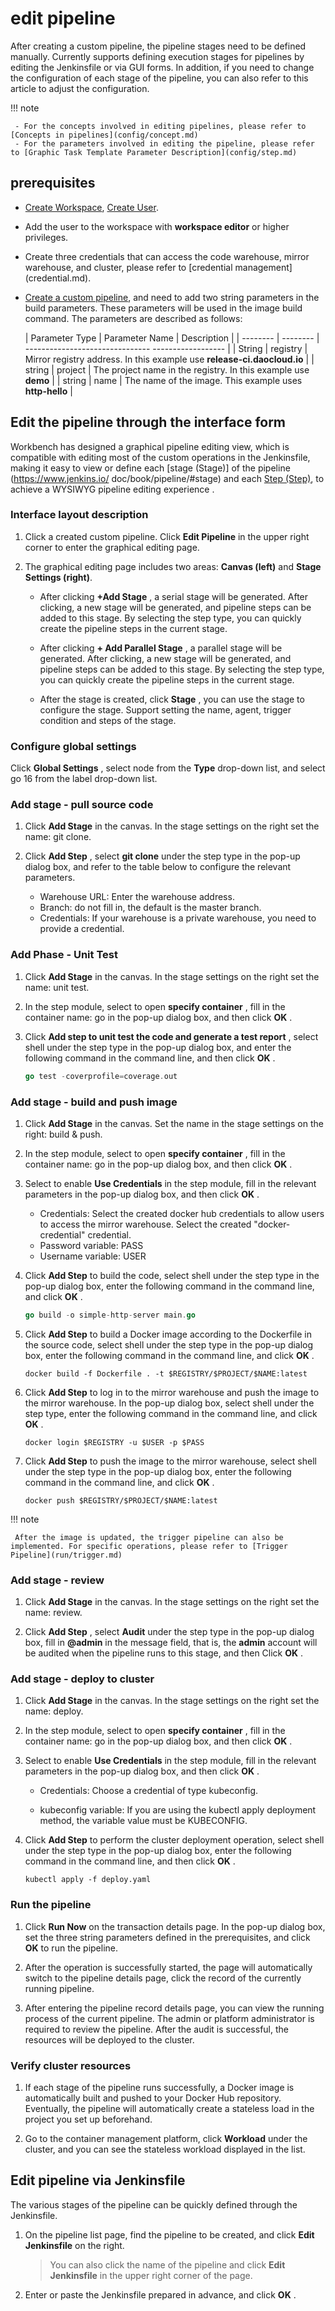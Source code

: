 # edit pipeline

After creating a custom pipeline, the pipeline stages need to be defined manually. Currently supports defining execution stages for pipelines by editing the Jenkinsfile or via GUI forms. In addition, if you need to change the configuration of each stage of the pipeline, you can also refer to this article to adjust the configuration.

!!! note

     - For the concepts involved in editing pipelines, please refer to [Concepts in pipelines](config/concept.md)
     - For the parameters involved in editing the pipeline, please refer to [Graphic Task Template Parameter Description](config/step.md)

## prerequisites

- [Create Workspace](../../../ghippo/user-guide/workspace/workspace.md), [Create User](../../../ghippo/user-guide/access-control/user.md).
- Add the user to the workspace with __workspace editor__ or higher privileges.
- Create three credentials that can access the code warehouse, mirror warehouse, and cluster, please refer to [credential management] (credential.md).
- [Create a custom pipeline](create/custom.md), and need to add two string parameters in the build parameters. These parameters will be used in the image build command. The parameters are described as follows:

     | Parameter Type | Parameter Name | Description |
     | -------- | -------- | ------------------------------- ------------------ |
     | String | registry | Mirror registry address. In this example use __release-ci.daocloud.io__ |
     | string | project | The project name in the registry. In this example use __demo__ |
     | string | name | The name of the image. This example uses __http-hello__ |

## Edit the pipeline through the interface form

Workbench has designed a graphical pipeline editing view, which is compatible with editing most of the custom operations in the Jenkinsfile, making it easy to view or define each [stage (Stage)] of the pipeline (https://www.jenkins.io/ doc/book/pipeline/#stage) and each [Step (Step)](https://www.jenkins.io/doc/book/pipeline/#step), to achieve a WYSIWYG pipeline editing experience .

### Interface layout description

1. Click a created custom pipeline. Click __Edit Pipeline__ in the upper right corner to enter the graphical editing page.

     <!--![]()screenshots-->

2. The graphical editing page includes two areas: **Canvas (left)** and **Stage Settings (right)**.

     <!--![]()screenshots-->

     - After clicking __+Add Stage__ , a serial stage will be generated. After clicking, a new stage will be generated, and pipeline steps can be added to this stage. By selecting the step type, you can quickly create the pipeline steps in the current stage.

     - After clicking __+ Add Parallel Stage__ , a parallel stage will be generated. After clicking, a new stage will be generated, and pipeline steps can be added to this stage. By selecting the step type, you can quickly create the pipeline steps in the current stage.

     - After the stage is created, click __Stage__ , you can use the stage to configure the stage. Support setting the name, agent, trigger condition and steps of the stage.

### Configure global settings

Click __Global Settings__ , select node from the __Type__ drop-down list, and select go 16 from the label drop-down list.

<!--![]()screenshots-->

### Add stage - pull source code

1. Click __Add Stage__ in the canvas. In the stage settings on the right set the name: git clone.

2. Click __Add Step__ , select __git clone__ under the step type in the pop-up dialog box, and refer to the table below to configure the relevant parameters.

     - Warehouse URL: Enter the warehouse address.
     - Branch: do not fill in, the default is the master branch.
     - Credentials: If your warehouse is a private warehouse, you need to provide a credential.

     <!--![]()screenshots-->

### Add Phase - Unit Test

1. Click __Add Stage__ in the canvas. In the stage settings on the right set the name: unit test.

2. In the step module, select to open __specify container__ , fill in the container name: go in the pop-up dialog box, and then click __OK__ .

     <!--![]()screenshots-->

3. Click __Add step to unit test the code and generate a test report__ , select shell under the step type in the pop-up dialog box, and enter the following command in the command line, and then click __OK__ .

     ```go
     go test -coverprofile=coverage.out
     ```

     <!--![]()screenshots-->

### Add stage - build and push image

1. Click __Add Stage__ in the canvas. Set the name in the stage settings on the right: build & push.

2. In the step module, select to open __specify container__ , fill in the container name: go in the pop-up dialog box, and then click __OK__ .

     <!--![]()screenshots-->

3. Select to enable __Use Credentials__ in the step module, fill in the relevant parameters in the pop-up dialog box, and then click __OK__ .

     - Credentials: Select the created docker hub credentials to allow users to access the mirror warehouse. Select the created "docker-credential" credential.
     - Password variable: PASS
     - Username variable: USER

     <!--![]()screenshots-->

4. Click __Add Step__ to build the code, select shell under the step type in the pop-up dialog box, enter the following command in the command line, and click __OK__ .

     ```go
     go build -o simple-http-server main.go
     ```

5. Click __Add Step__ to build a Docker image according to the Dockerfile in the source code, select shell under the step type in the pop-up dialog box, enter the following command in the command line, and click __OK__ .

     ```docker
     docker build -f Dockerfile . -t $REGISTRY/$PROJECT/$NAME:latest
     ```

6. Click __Add Step__ to log in to the mirror warehouse and push the image to the mirror warehouse. In the pop-up dialog box, select shell under the step type, enter the following command in the command line, and click __OK__ .

     ```docker
     docker login $REGISTRY -u $USER -p $PASS
     ```

     <!--![]()screenshots-->

6. Click __Add Step__ to push the image to the mirror warehouse, select shell under the step type in the pop-up dialog box, enter the following command in the command line, and click __OK__ .

     ```docker
     docker push $REGISTRY/$PROJECT/$NAME:latest
     ```

     <!--![]()screenshots-->

!!! note
    
     After the image is updated, the trigger pipeline can also be implemented. For specific operations, please refer to [Trigger Pipeline](run/trigger.md)

### Add stage - review

1. Click __Add Stage__ in the canvas. In the stage settings on the right set the name: review.

2. Click __Add Step__ , select __Audit__ under the step type in the pop-up dialog box, fill in __@admin__ in the message field, that is, the __admin__ account will be audited when the pipeline runs to this stage, and then Click __OK__ .

     <!--![]()screenshots-->

### Add stage - deploy to cluster

1. Click __Add Stage__ in the canvas. In the stage settings on the right set the name: deploy.

2. In the step module, select to open __specify container__ , fill in the container name: go in the pop-up dialog box, and then click __OK__ .

     <!--![]()screenshots-->

3. Select to enable __Use Credentials__ in the step module, fill in the relevant parameters in the pop-up dialog box, and then click __OK__ .

     - Credentials: Choose a credential of type kubeconfig.

     - kubeconfig variable: If you are using the kubectl apply deployment method, the variable value must be KUBECONFIG.

     <!--![]()screenshots-->

4. Click __Add Step__ to perform the cluster deployment operation, select shell under the step type in the pop-up dialog box, enter the following command in the command line, and then click __OK__ .

     ```shell
     kubectl apply -f deploy.yaml
     ```

### Run the pipeline

1. Click __Run Now__ on the transaction details page. In the pop-up dialog box, set the three string parameters defined in the prerequisites, and click __OK__ to run the pipeline.

     <!--![]()screenshots-->

2. After the operation is successfully started, the page will automatically switch to the pipeline details page, click the record of the currently running pipeline.

3. After entering the pipeline record details page, you can view the running process of the current pipeline. The admin or platform administrator is required to review the pipeline. After the audit is successful, the resources will be deployed to the cluster.

     <!--![]()screenshots-->

### Verify cluster resources

1. If each stage of the pipeline runs successfully, a Docker image is automatically built and pushed to your Docker Hub repository. Eventually, the pipeline will automatically create a stateless load in the project you set up beforehand.

2. Go to the container management platform, click __Workload__ under the cluster, and you can see the stateless workload displayed in the list.

     <!--![]()screenshots-->

## Edit pipeline via Jenkinsfile

The various stages of the pipeline can be quickly defined through the Jenkinsfile.

1. On the pipeline list page, find the pipeline to be created, and click __Edit Jenkinsfile__ on the right.

     <!--![]()screenshots-->

     > You can also click the name of the pipeline and click __Edit Jenkinsfile__ in the upper right corner of the page.

2. Enter or paste the Jenkinsfile prepared in advance, and click __OK__ .

     <!--![]()screenshots-->